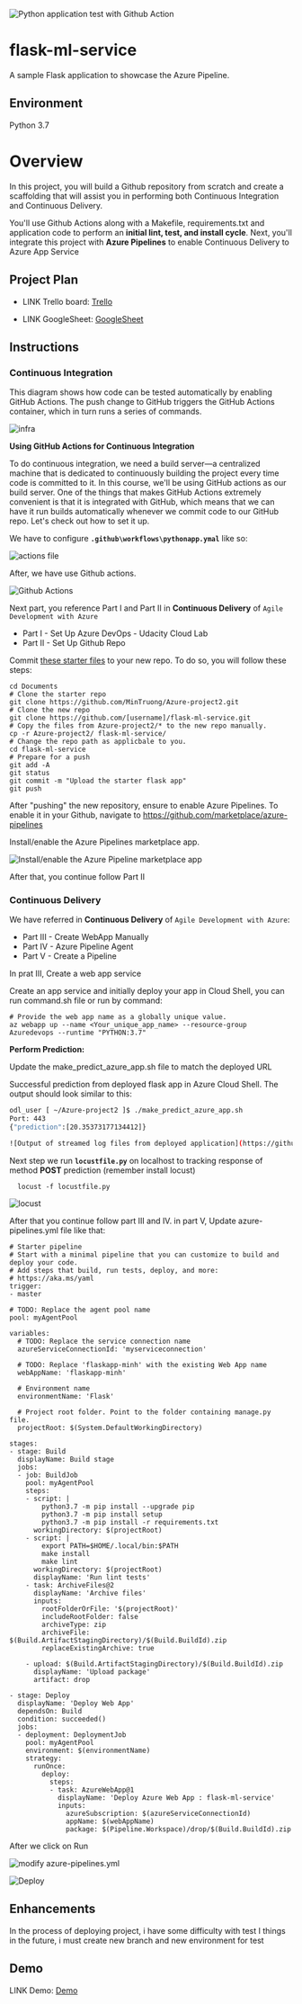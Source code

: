 ![Python application test with Github Action](https://github.com/MinTruong/Azure-project2/actions/workflows/pythonapp.yml/badge.svg)

# flask-ml-service
A sample Flask application to showcase the Azure Pipeline.

## Environment
Python 3.7

# Overview

In this project, you will build a Github repository from scratch and create a scaffolding that will assist you in performing both Continuous Integration and Continuous Delivery.

You'll use Github Actions along with a Makefile, requirements.txt and application code to perform an **initial lint, test, and install cycle**. Next, you'll integrate this project with **Azure Pipelines** to enable Continuous Delivery to Azure App Service

## Project Plan

* LINK Trello board: [Trello](https://trello.com/b/brXtmkmQ/building-a-ci-cd-pipeline)

* LINK GoogleSheet:  [GoogleSheet](https://docs.google.com/spreadsheets/d/1dvOl1CK02xtG_mlnIVhDZJkzKRHMg1FTRIITKwTk6t0/edit?usp=sharing)

## Instructions
### **Continuous Integration**
This diagram shows how code can be tested automatically by enabling GitHub Actions. The push change to GitHub triggers the GitHub Actions container, which in turn runs a series of commands.

![infra](https://github.com/MinTruong/Azure-project2/blob/master/evidence/infra_1.png)

**Using GitHub Actions for Continuous Integration**

To do continuous integration, we need a build server—a centralized machine that is dedicated to continuously building the project every time code is committed to it. In this course, we'll be using GitHub actions as our build server. One of the things that makes GitHub Actions extremely convenient is that it is integrated with GitHub, which means that we can have it run builds automatically whenever we commit code to our GitHub repo. Let's check out how to set it up.

We have to configure **`.github\workflows\pythonapp.ymal`** like so:

![actions file](https://github.com/MinTruong/Azure-project2/blob/master/evidence/pythonapp.png)

After, we have use Github actions.

![Github Actions](https://github.com/MinTruong/Azure-project2/blob/master/evidence/GitHub_Action_2.png)

Next part, you reference Part I and Part II in **Continuous Delivery** of `Agile Development with Azure`
*   Part I - Set Up Azure DevOps - Udacity Cloud Lab
*   Part II - Set Up Github Repo

Commit [these starter files](https://github.com/MinTruong/Azure-project2) to your new repo. To do so, you will follow these steps:

```
cd Documents
# Clone the starter repo
git clone https://github.com/MinTruong/Azure-project2.git
# Clone the new repo
git clone https://github.com/[username]/flask-ml-service.git
# Copy the files from Azure-project2/* to the new repo manually.
cp -r Azure-project2/ flask-ml-service/
# Change the repo path as applicbale to you.
cd flask-ml-service
# Prepare for a push
git add -A
git status
git commit -m "Upload the starter flask app"
git push
```
After "pushing" the new repository, ensure to enable Azure Pipelines. To enable it in your Github, navigate to https://github.com/marketplace/azure-pipelines

Install/enable the Azure Pipelines marketplace app.

![Install/enable the Azure Pipeline marketplace app](https://github.com/MinTruong/Azure-project2/blob/master/evidence/install_azure_in_marketplay_app.png)

After that, you continue follow Part II 


### **Continuous Delivery**
We have referred in **Continuous Delivery** of `Agile Development with Azure`:

* Part III - Create WebApp Manually
* Part IV - Azure Pipeline Agent
* Part V - Create a Pipeline

In prat III, Create a web app service

Create an app service and initially deploy your app in Cloud Shell, you can run command.sh file or run by command:
```
# Provide the web app name as a globally unique value. 
az webapp up --name <Your_unique_app_name> --resource-group Azuredevops --runtime "PYTHON:3.7"
```
**Perform Prediction:**

Update the make_predict_azure_app.sh file to match the deployed URL

Successful prediction from deployed flask app in Azure Cloud Shell. 
The output should look similar to this:
```bash
odl_user [ ~/Azure-project2 ]$ ./make_predict_azure_app.sh 
Port: 443
{"prediction":[20.35373177134412]}

![Output of streamed log files from deployed application](https://github.com/MinTruong/Azure-project2/blob/master/evidence/Prediction_and_Log.png)

```
Next step we run **`locustfile.py`** on localhost to tracking response of method **POST** prediction (remember install locust)
```
  locust -f locustfile.py
```
![locust](https://github.com/MinTruong/Azure-project2/blob/master/evidence/locust.png)

After that you continue follow part III and IV. in part V, Update azure-pipelines.yml file like that:
```
# Starter pipeline    
# Start with a minimal pipeline that you can customize to build and deploy your code.
# Add steps that build, run tests, deploy, and more:
# https://aka.ms/yaml
trigger:
- master

# TODO: Replace the agent pool name
pool: myAgentPool

variables:
  # TODO: Replace the service connection name
  azureServiceConnectionId: 'myserviceconnection'
  
  # TODO: Replace 'flaskapp-minh' with the existing Web App name
  webAppName: 'flaskapp-minh'

  # Environment name
  environmentName: 'Flask'

  # Project root folder. Point to the folder containing manage.py file.
  projectRoot: $(System.DefaultWorkingDirectory)

stages:
- stage: Build
  displayName: Build stage
  jobs:
  - job: BuildJob
    pool: myAgentPool
    steps:    
    - script: |
        python3.7 -m pip install --upgrade pip
        python3.7 -m pip install setup
        python3.7 -m pip install -r requirements.txt
      workingDirectory: $(projectRoot)
    - script: |
        export PATH=$HOME/.local/bin:$PATH
        make install
        make lint
      workingDirectory: $(projectRoot)
      displayName: 'Run lint tests'
    - task: ArchiveFiles@2
      displayName: 'Archive files'
      inputs:
        rootFolderOrFile: '$(projectRoot)'
        includeRootFolder: false
        archiveType: zip
        archiveFile: $(Build.ArtifactStagingDirectory)/$(Build.BuildId).zip
        replaceExistingArchive: true

    - upload: $(Build.ArtifactStagingDirectory)/$(Build.BuildId).zip
      displayName: 'Upload package'
      artifact: drop

- stage: Deploy
  displayName: 'Deploy Web App'
  dependsOn: Build
  condition: succeeded()
  jobs:
  - deployment: DeploymentJob
    pool: myAgentPool
    environment: $(environmentName)
    strategy:
      runOnce:
        deploy:
          steps:
          - task: AzureWebApp@1
            displayName: 'Deploy Azure Web App : flask-ml-service'
            inputs:
              azureSubscription: $(azureServiceConnectionId)
              appName: $(webAppName)
              package: $(Pipeline.Workspace)/drop/$(Build.BuildId).zip
```
After we click on Run 


![modify azure-pipelines.yml ](https://github.com/MinTruong/Azure-project2/blob/master/evidence/pipeline_1.png)


![Deploy](https://github.com/MinTruong/Azure-project2/blob/master/evidence/pipeline_1.png)



> 

## Enhancements

In the process of deploying project, i have some difficulty with test 
I things in the future, i must create new branch and new environment for test   

## Demo 

LINK Demo: [Demo](https://www.youtube.com/watch?v=DoHgNxkxUw8)





